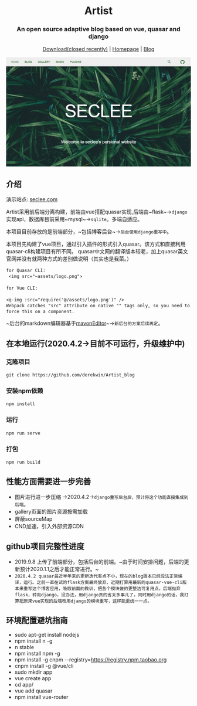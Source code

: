 <div align="center">
  <h1 align="center">
    Artist
  </h1>
  <h3 align="center">
     An open source adaptive blog based on vue, quasar and django
  </h3>

  [Download(closed recently)](https://https://github.com/derekwin/Artist_blog) | [Homepage](http://www.seclee.com/) | [Blog](https://derekwin.github.io)

</div>

<div align="center">
  <img src="Artist.png">

</div>

## 介绍
演示站点: [seclee.com](http://www.seclee.com/)

Artist采用前后端分离构建，前端由vue搭配quasar实现,后端由~flask~->`django`实现api，数据库目前采用~mysql~->`sqlite`。多端自适应。

本项目目前存放的是前端部分，~包括博客后台~->`后台使用django重写中`。

本项目先构建了vue项目，通过引入插件的形式引入quasar。该方式和直接利用quasar-cli构建项目有所不同。
quasar中文网的翻译版本较老，加上quasar英文官网并没有就两种方式的差别做说明（其实也是我菜。）
```
for Quasar CLI:
 <img src="~assets/logo.png">

for Vue CLI:

<q-img :src="require('@/assets/logo.png')" />
Webpack catches "src" attribute on native "" tags only, so you need to force this on a component.
```

~后台的markdown编辑器基于[mavonEditor](https://github.com/hinesboy/mavonEditor)~->`新后台的方案后续再定`。


## 在本地运行(2020.4.2->目前不可运行，升级维护中)
### 克隆项目
```
git clone https://github.com/derekwin/Artist_blog
```

### 安装npm依赖
```
npm install
```

### 运行
```
npm run serve
```

### 打包
```
npm run build
```

## 性能方面需要进一步完善
- 图片进行进一步压缩 ->2020.4.2->`django重写后台后，预计将这个功能直接集成到后端`。
- gallery页面的图片资源按需加载 
- 屏蔽sourceMap 
- CND加速，引入外部资源CDN

## github项目完整性进度
- 2019.9.8 上传了前端部分，包括后台的前端。~由于时间安排问题，后端的更新预计2020.1.1之后才能正常进行。~
- `2020.4.2 quasar最近半年来的更新迭代有点不小，现在的blog版本已经没法正常编译，运行。之前一直在试的flask方案最终放弃，近期打算用最新的quasar-vue-cli版本来重写这个博客应用，吸取前面的教训，把各个模块做的更整洁可复用点。后端抛弃flask，转向django，没办法，用django真的省太多事儿了，同时用django的话，我打算把原来vue实现的后端改用django的模块重写，这样能更统一一点。`


## 环境配置避坑指南
- sudo apt-get install nodejs
- npm install n -g
- n stable
- npm install npm -g
- npm install -g cnpm --registry=https://registry.npm.taobao.org
- cnpm install -g @vue/cli
- sudo mkdir app
- vue create app
- cd app/
- vue add quasar
- npm install vue-router
